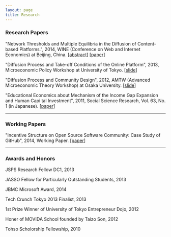 ```yaml
---
layout: page
title: Research
---
```


### Research Papers

"Network Thresholds and Multiple Equilibria in the Diffusion of Content-based Platforms.", 2014, WINE (Conference on Web and Internet Economics) at Beijing, China. [[abstract](/wine2014-abstract.pdf)] [[paper](/wine2014-full.pdf)]

"Diffusion Process and Take-off Conditions of the Online Platform", 2013, Microeconomic Policy Workshop at University of Tokyo. [[slide](/micro-workshop.pdf)]

"Diffusion Process and Community Design", 2012, AMTW (Advanced Microeconomic Theory Workshop) at Osaka University. [[slide](/amtw-2012.pdf)]

"Educational Economics about Mechanism of the Income Gap Expansion and Human Capi   tal Investment", 2011, Social Science Research, Vol. 63, No. 1 (in Japanese). [[paper](/social-science-2011.pdf)]

---

### Working Papers

"Incentive Structure on Open Source Software Community: Case Study of GitHub", 2014, Working Paper. [[paper](/working-paper.pdf)]

---


### Awards and Honors 

JSPS Research Fellow DC1, 2013

JASSO Fellow for Particularly Outstanding Students, 2013

JBMC Microsoft Award, 2014

Tech Crunch Tokyo 2013 Finalist, 2013

1st Prize Winner of University of Tokyo Entrepreneur Dojo, 2012

Honer of MOVIDA School founded by Taizo Son, 2012

Tohso Scholorship Fellowship, 2010